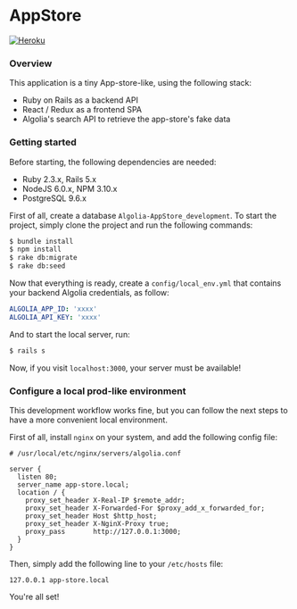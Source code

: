# AppStore

[![Heroku](http://heroku-badge.herokuapp.com/?app=thawing-island-83120&svg=1&style=flat)](https://thawing-island-83120.herokuapp.com/)

### Overview

This application is a tiny App-store-like, using the following stack:
- Ruby on Rails as a backend API
- React / Redux as a frontend SPA
- Algolia's search API to retrieve the app-store's fake data

### Getting started

Before starting, the following dependencies are needed:
- Ruby 2.3.x, Rails 5.x
- NodeJS 6.0.x, NPM 3.10.x
- PostgreSQL 9.6.x

First of all, create a database `Algolia-AppStore_development`.
To start the project, simply clone the project and run the following commands:
```bash
$ bundle install
$ npm install
$ rake db:migrate
$ rake db:seed
```

Now that everything is ready, create a `config/local_env.yml` that contains your backend Algolia credentials, as follow:
```yml
ALGOLIA_APP_ID: 'xxxx'
ALGOLIA_API_KEY: 'xxxx'
```

And to start the local server, run:
```bash
$ rails s
```

Now, if you visit `localhost:3000`, your server must be available!

### Configure a local prod-like environment

This development workflow works fine, but you can follow the next steps to have a more convenient local environment.

First of all, install `nginx` on your system, and add the following config file:

```
# /usr/local/etc/nginx/servers/algolia.conf

server {
  listen 80;
  server_name app-store.local;
  location / {
    proxy_set_header X-Real-IP $remote_addr;
    proxy_set_header X-Forwarded-For $proxy_add_x_forwarded_for;
    proxy_set_header Host $http_host;
    proxy_set_header X-NginX-Proxy true;
    proxy_pass       http://127.0.0.1:3000;
  }
}
```

Then, simply add the following line to your `/etc/hosts` file:
```
127.0.0.1 app-store.local
```

You're all set!
